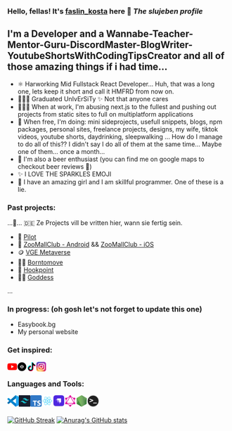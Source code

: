 ### Hello, fellas! It's [faslin_kosta][youtube] here 👋 *The slujeben profile*

## I'm a **Developer** and a Wannabe-Teacher-Mentor-Guru-DiscordMaster-BlogWriter-YoutubeShortsWithCodingTipsCreator and all of those amazing things if i had time...

- ⚛️ Harworking Mid Fullstack React Developer... Huh, that was a long one, lets keep it short and call it HMFRD from now on.
- 👨🏻‍🎓 Graduated UnIvErSiTy ✨ Not that anyone cares
- 👨🏻‍💻 When at work, I'm abusing next.js to the fullest and pushing out projects from static sites to full on multiplatform applications
- 🥳 When free, I'm doing: mini sideprojects, usefull snippets, blogs, npm packages, personal sites, freelance projects, designs,
my wife, tiktok videos, youtube shorts, daydrinking, sleepwalking ... How do I manage to do all of this?? I didn't say I do all of them at the same time... Maybe one of them... once a month...
- 🍺 I'm also a beer enthusiast (you can find me on google maps to checkout beer reviews 🤣)
- ✨ I LOVE THE SPARKLES EMOJI
- 🥰 I have an amazing girl and I am skillful programmer. One of these is a lie.

### Past projects:

...🗿... 🇩🇪 Ze Projects vill be vritten hier, wann sie fertig sein.

- 📰 [Pilot](https://pilot.bg)
- 🐶 [ZooMallClub - Android](https://play.google.com/store/apps/details?id=zoomall.ionic.starter) && [ZooMallClub - iOS](https://apps.apple.com/bg/app/zoomall-club/id1315450506)
- 🪙 [VGE Metaverse](https://vgemeta.com)
- 🏃🏻 [Borntomove](https://borntomoveshop.com/)
- 📕 [Hookpoint](https://hookpoint.com)
- 💃🏻 [Goddess](https://goddessbyandjelinaatanasova.com/)

...

### In progress: (oh gosh let's not forget to update this one)

- Easybook.bg
- My personal website

### Get inspired:

[<img align="left" alt="codeSTACKr | YouTube" width="22px" src="https://github.com/m258987/m258987/blob/main/yt.png?raw=true" />][youtube]
[<img align="left" alt="codeSTACKr | Codepen" width="22px" src="https://raw.githubusercontent.com/m258987/m258987/main/codepen.webp" />][codepen]
[<img align="left" alt="codeSTACKr | TikTok" width="22px" src="https://raw.githubusercontent.com/m258987/m258987/main/tiktok.webp" />][tiktok]
[<img align="left" alt="codeSTACKr | Instagram" width="22px" src="https://github.com/m258987/m258987/blob/main/ig.png?raw=true" />][instagram]


<br />

### Languages and Tools:

[<img align="left" alt="Visual Studio Code" width="26px" src="https://raw.githubusercontent.com/github/explore/80688e429a7d4ef2fca1e82350fe8e3517d3494d/topics/visual-studio-code/visual-studio-code.png" />][vscode]

[<img align="left" alt="Tailwind" width="26px" src="https://github.com/m258987/m258987/blob/main/twcss.png?raw=true" />][tailwind]

[<img align="left" alt="TypeScript" width="26px" src="https://github.com/m258987/m258987/blob/main/ts.png?raw=true" />][ts]

[<img align="left" alt="React" width="26px" src="https://raw.githubusercontent.com/github/explore/80688e429a7d4ef2fca1e82350fe8e3517d3494d/topics/react/react.png" />][react]

[<img align="left" alt="Strapi" width="26px" src="https://github.com/m258987/m258987/blob/main/strapi.png?raw=true"/>][strapi]

[<img align="left" alt="GraphQL" width="26px" src="https://raw.githubusercontent.com/github/explore/80688e429a7d4ef2fca1e82350fe8e3517d3494d/topics/graphql/graphql.png" />][gql]

[<img align="left" alt="Node.js" width="26px" src="https://raw.githubusercontent.com/github/explore/80688e429a7d4ef2fca1e82350fe8e3517d3494d/topics/nodejs/nodejs.png" />][node]


[<img align="left" alt="Terminal" width="26px" src="https://raw.githubusercontent.com/github/explore/80688e429a7d4ef2fca1e82350fe8e3517d3494d/topics/terminal/terminal.png" />][ohmyzsh]

<br />
<br />


[![GitHub Streak](https://streak-stats.demolab.com?user=VasilKostadinov0104&theme=react&border_radius=12&date_format=j%20M%5B%20Y%5D&exclude_days=Sun%2CSat&background=45%2C2E2300%2C01074A)](https://git.io/streak-stats)
[![Anurag's GitHub stats](https://github-readme-stats.vercel.app/api?username=VasilKostadinov0104&show_icons=true&theme=react&bg_color=45%2C2E2300%2C01074A&border_radius=12)](https://github.com/anuraghazra/github-readme-stats)

[strapi]: https://strapi.io
[vscode]: https://code.visualstudio.com/
[ohmyzsh]: https://ohmyz.sh/
[youtube]: https://www.youtube.com/@faslin_kosta_code
[instagram]: https://instagram.com/faslin_kosta
[tiktok]: https://tiktok.com/@faslin_kosta
[codepen]: https://codepen.io/faslin_kosta
[tailwind]: https://tailwindcss.com/
[react]: https://reactjs.org
[next]: https://nextjs.org
[vercel]: https://vercel.com
[ts]: https://www.typescriptlang.org/
[gql]: https://graphql.org/
[node]: https://nodejs.org/
